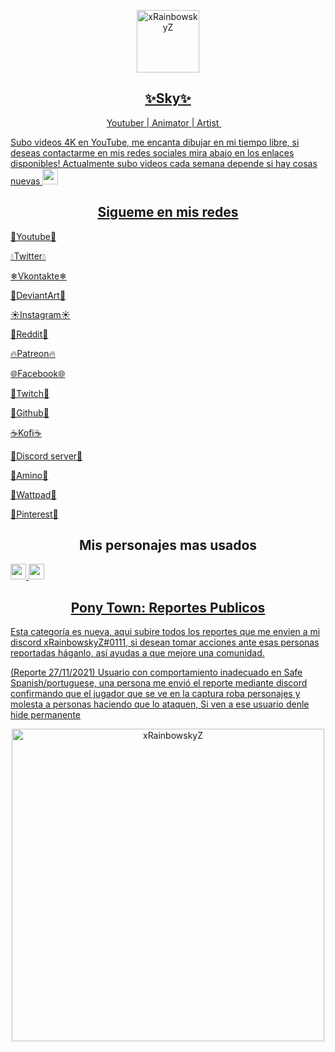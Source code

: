 <a href="https://twitter.com/xRainbowskyZ">
<p align="center">
 <img width="100px" src="https://media.discordapp.net/attachments/778418574221115413/882457233156345947/1630464587524.png?width=811&height=811" align="center" alt=" xRainbowskyZ" />
 <h2 align="center">✨Sky✨</h2>
 <p align="center">Youtuber | Animator | Artist <img src="https://verified-badge.vedb.me/wp-content/uploads/2020/07/Facebook-Logo-Verified-Badge-PNG.png" width="13px"> </p>
</p>


Subo videos 4K en YouTube, me encanta dibujar en mi tiempo libre, si deseas contactarme en mis redes sociales mira abajo en los enlaces disponibles! Actualmente subo videos cada semana depende si hay cosas nuevas <img src="https://cdn.discordapp.com/emojis/833722678719545425.gif?v=1" width="25px">  

 <h2 align="center">Sigueme en mis redes</h2>

[🍎Youtube🍎](https://youtube.com/c/xRainbowSkyZ)

[💧Twitter💧](https://twitter.com/xRainbowskyZ)

[❄Vkontakte❄](https://vk.com/xrainbowskyz)

[🌲DeviantArt🌲](https://www.deviantart.com/xrainbowskyz)

[☀️Instagram☀️](https://www.instagram.com/xrainbowskyz/)

[🍅Reddit🍅](https://www.reddit.com/user/xRainbowskyZ)

[🔥Patreon🔥](https://www.patreon.com/xRainbowskyZ/creators)

[🌐Facebook🌐](https://facebook.com/xRainbowskyZ)

[🔮Twitch🔮](https://www.twitch.tv/xRainbowskyZ)

[🍇Github🍇](https://www.github.com/xRainbowskyZ)

[☕Kofi☕](https://ko-fi.com/xrainbowskyz)

[👑Discord server👑](https://discord.com/invite/YSxTNaYFK2)

[🌸Amino🌸](https://aminoapps.com/u/xRainbowskyZ)

[📙Wattpad📙](https://www.wattpad.com/user/xRainbowskyZ)

[📍Pinterest📍](https://www.pinterest.com/xrainbowskyz/)


<h2 align="center">Mis personajes mas usados</h2>

<a href="https://twitter.com/xRainbowskyZ">
<img src="https://media.discordapp.net/attachments/778418574221115413/869589018621382707/ab43fb6e86d0aa4eb99232efc9326450f5759b74204b60dce05d83a52194b73b0101.png" width="25px"> <img src="https://media.discordapp.net/attachments/778418574221115413/869588764211687454/1617654029437.png" width="25px"> 

<h2 align="center">Pony Town: Reportes Publicos</h2>

Esta categoría es nueva, aqui subire todos los reportes que me envien
a mi discord xRainbowskyZ#0111, si desean tomar acciones ante esas personas reportadas
háganlo, así ayudas a que mejore una comunidad.


(Reporte 27/11/2021) 
Usuario con comportamiento inadecuado en Safe Spanish/portuguese, una persona me envió el reporte mediante discord confirmando que el jugador que se ve en la captura roba personajes y
molesta a personas haciendo que lo ataquen, Si ven a ese usuario denle hide permanente

<p align="center">
 <img width="500px" src="https://cdn.discordapp.com/attachments/778418574221115413/914267871293624350/1638048563307.png" align="center" alt=" xRainbowskyZ" />


<!---
xRainbowskyZ/xRainbowskyZ is a ✨ special ✨ repository because its `README.md` (this file) appears on your GitHub profile.
You can click the Preview link to take a look at your changes.
--->
